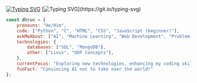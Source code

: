 <!-- Typing SVG -->
[![Typing SVG](https://readme-typing-svg.herokuapp.com?font=Fira+Code&pause=1000000&size=25&color=76EEC6&lines=Dhruv)](https://git.io/typing-svg)
[![Typing SVG](https://readme-typing-svg.herokuapp.com?font=Fira+Code&size=24&pause=1000&color=76EEC6&vColor=76EEC6&width=435&lines=Eat.+Sleep.+Code.+Repeat.)](https://git.io/typing-svg)

```javascript
const dhruv = {
    pronouns: "He/Him",
    code: ["Python", "C", "HTML", "CSS", "JavaScript (beginner)"],
    askMeAbout: ["AI", "Machine Learning", "Web Development", "Problem-Solving", "Tech Trends"],
    technologies: {
        databases: ["SQL", "MongoDB"],
        other: ["Linux", "OOP Concepts"],
    },
    currentFocus: "Exploring new technologies, enhancing my coding skills, and building impactful projects while diving deeper into AI and ML.",
    funFact: "Convincing AI not to take over the world!"
};
